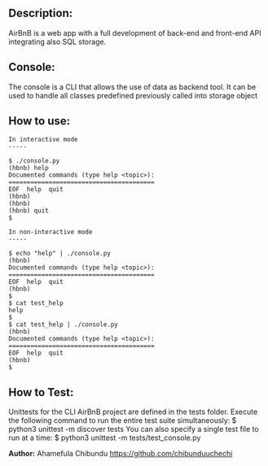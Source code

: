Description:
---

AirBnB is a web app with a full development of back-end and front-end API integrating also SQL storage.

Console:
---

The console is a CLI that allows the use of data as backend tool. It can be used to handle all classes predefined previously called into storage object

How to use:
---

```
In interactive mode
-----

$ ./console.py
(hbnb) help
Documented commands (type help <topic>):
========================================
EOF  help  quit
(hbnb)
(hbnb)
(hbnb) quit
$
```

```
In non-interactive mode
-----

$ echo "help" | ./console.py
(hbnb)
Documented commands (type help <topic>):
========================================
EOF  help  quit
(hbnb)
$
$ cat test_help
help
$
$ cat test_help | ./console.py
(hbnb)
Documented commands (type help <topic>):
========================================
EOF  help  quit
(hbnb)
$
```


How to Test:
---

Unittests for the CLI AirBnB project are defined in the tests folder. Execute the following command to run the entire test suite simultaneously:
$ python3 unittest -m discover tests You can also specify a single test file to run at a time:
$ python3 unittest -m tests/test_console.py

**Author:** Ahamefula Chibundu <https://github.com/chibunduuchechi>

